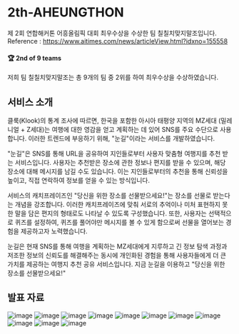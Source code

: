 # 2th-AHEUNGTHON
제 2회 연합해커톤 어흥올림픽 대회 최우수상을 수상한 팀 칠칠치맞지말조입니다.   
Reference : https://www.aitimes.com/news/articleView.html?idxno=155558

#### 🏆 2nd of 9 teams
저희 팀 칠칠치맞지말조는 총 9개의 팀 중 2위를 하여 최우수상을 수상하였습니다.

## 서비스 소개
클룩(Klook)의 통계 조사에 따르면, 한국을 포함한 아시아 태평양 지역의 MZ세대 (밀레니얼 + Z세대)는 여행에 대한 영감을 얻고 계획하는 데 있어 SNS를 주요 수단으로 사용합니다. 이러한 트렌드에 부응하기 위해, "눈길"이라는 서비스를 개발하였습니다.

"눈길"은 SNS를 통해 URL을 공유하여 지인들로부터 사용자 맞춤형 여행지를 추천 받는 서비스입니다. 사용자는 추천받은 장소에 관한 정보나 편지를 받을 수 있으며, 해당 장소에 대해 메시지를 남길 수도 있습니다. 이는 지인들로부터의 추천을 통해 신뢰성을 높이고, 직접 연락하여 정보를 얻을 수 있는 방식입니다.

서비스의 캐치프레이즈인 "당신을 위한 장소를 선물받으세요!"는 장소를 선물로 받는다는 개념을 강조합니다. 이러한 캐치프레이즈에 맞춰 서로의 추억이나 미처 표현하지 못한 말을 담은 편지의 형태로도 나타날 수 있도록 구성했습니다. 또한, 사용자는 선택적으로 퀴즈를 설정하여, 퀴즈를 풀어야만 메시지를 볼 수 있게 함으로써 선물을 열어보는 경험을 제공하고자 노력했습니다.

눈길은 현재 SNS를 통해 여행을 계획하는 MZ세대에게  지루하고 긴 정보 탐색 과정과 저조한 정보의 신뢰도를 해결해주는 동시에 개인화된 경험을 통해 사용자들에게 더 큰 가치를 제공하는 여행지 추천 공유 서비스입니다. 지금 눈길을 이용하고 "당신을 위한 장소를 선물받으세요!"

## 발표 자료
![image](https://github.com/2023-AHEUNGTHON/Team_7/assets/106146847/63297b24-733d-4a53-af2c-de9a8cee3d90)
![image](https://github.com/2023-AHEUNGTHON/Team_7/assets/106146847/49e42019-9cd2-4c7c-9191-1f6ecc0e0d91)
![image](https://github.com/2023-AHEUNGTHON/Team_7/assets/106146847/166415eb-49d0-49d6-a4d9-fd6b465ac2db)
![image](https://github.com/2023-AHEUNGTHON/Team_7/assets/106146847/5fe5100f-0d78-41af-a490-4c3df9fb5e72)
![image](https://github.com/2023-AHEUNGTHON/Team_7/assets/106146847/33ac54d8-5419-45f5-ab30-6a531c002160)
![image](https://github.com/2023-AHEUNGTHON/Team_7/assets/106146847/9e819d3a-6c5d-4c65-a87e-db3c0e4dc0d6)
![image](https://github.com/2023-AHEUNGTHON/Team_7/assets/106146847/afbed983-0792-4f0e-9b18-7bca144b1c53)
![image](https://github.com/2023-AHEUNGTHON/Team_7/assets/106146847/dcad3c4b-c5ec-429b-947b-f07ccd7be61d)
![image](https://github.com/2023-AHEUNGTHON/Team_7/assets/106146847/0e27e36a-da2f-48bc-8003-0985b17771e5)
![image](https://github.com/2023-AHEUNGTHON/Team_7/assets/106146847/233a2d71-7aa4-4bad-bb78-2bb61e6b8e77)
![image](https://github.com/2023-AHEUNGTHON/Team_7/assets/106146847/814f06a6-b269-4046-953f-293df917c540)

